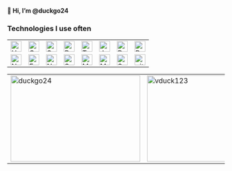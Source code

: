 <strong>👀 Hi, I’m @duckgo24</p>
<h3>Technologies I use often</h3>
<table>
  <tr>
     <td> <img src="https://img.shields.io/badge/HTML5-282C34?logo=html5&logoColor=E34F26" alt="HTML5 logo" title="HTML5" height="25" /> </td>
     <td> <img src="https://img.shields.io/badge/CSS3-282C34?logo=css3&logoColor=1572B6" alt="CSS3 logo" title="CSS3" height="25" /> </td>
     <td> <img src="https://img.shields.io/badge/Sass-282C34?logo=sass&logoColor=CC6699" alt="SASS logo" title="SASS" height="25" /> </td>
     <td> <img src="https://img.shields.io/badge/Bootstrap-282C34?logo=bootstrap&logoColor=7952B3" alt="Bootstrap logo" title="Bootstrap" height="25" /> </td>
     <td> <img src="https://img.shields.io/badge/Tailwind%20CSS-282C34?logo=tailwindcss&logoColor=06B6D4" alt="Tailwind CSS logo" title="Tailwind CSS" height="25" /> </td>
     <td> <img src="https://img.shields.io/badge/JavaScript-282C34?logo=javascript&logoColor=F7DF1E" alt="JavaScript logo" title="JavaScript" height="25" /> </td>
     <td> <img src="https://img.shields.io/badge/ReactJS-282C34?logo=react&logoColor=61DAFB" alt="ReactJS logo" title="ReactJS" height="25" /> </td>
     <td> <img src="https://img.shields.io/badge/Redux-282C34?logo=redux&logoColor=764ABC" alt="Redux logo" title="Redux" height="25" /> </td>
   </tr>
   <tr>
      <td><img src="https://img.shields.io/badge/Node.js-282C34?logo=node.js&logoColor=00F200" alt="Node.js logo" title="Node.js" height="25" /></td>
      <td><img src="https://img.shields.io/badge/Express-282C34?logo=express&logoColor=FFFFFF" alt="Express.js logo" title="Express.js" height="25" /></td>
      <td><img src="https://img.shields.io/badge/NestJS-282C34?logo=nestjs&logoColor=E0234E" alt="NestJS logo" title="NestJS" height="25" /></td>
      <td><img src="https://img.shields.io/badge/Socket.IO-282C34?logo=socketdotio&logoColor=white" alt="Socket.IO logo" title="Socket.IO" height="25" /></td>
      <td><img src="https://img.shields.io/badge/MongoDB-282C34?logo=mongodb&logoColor=47A248" alt="MongoDB logo" title="MongoDB" height="25" /></td>
      <td><img src="https://img.shields.io/badge/MySQL-282C34?logo=mysql&logoColor=4479A1" alt="MySQL logo" title="MySQL" height="25" /></td>
      <td><img src="https://img.shields.io/badge/SQLite-282C34?logo=sqlite&logoColor=003B57" alt="SQLite logo" title="SQLite" height="25" /></td>
      <td><img src="https://img.shields.io/badge/git-282C34?logo=git&logoColor=F05032" alt="git logo" title="git" height="25" /></td>
   </tr>
</table>
<table>
  <tr>
    <td><img src="https://github-readme-stats.vercel.app/api/top-langs?username=duckgo24&show_icons=true&locale=en&layout=compact" alt="duckgo24" width="300" height="200" /></td>
    <td><img src="https://github-readme-stats.vercel.app/api?username=duckgo24&show_icons=true&locale=en" alt="vduck123" width="300" height="200" /></td>
    <td><img src="https://github-readme-streak-stats.herokuapp.com/?user=duckgo24&" alt="vduck123" width="300" height="200" /></td>
  </tr>
</table>
